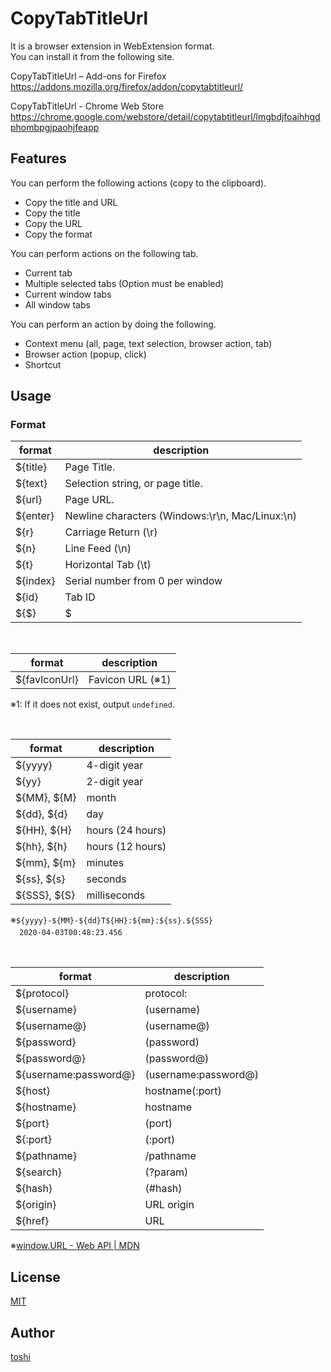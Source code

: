 ﻿CopyTabTitleUrl
===============

It is a browser extension in WebExtension format.  
You can install it from the following site.

CopyTabTitleUrl – Add-ons for Firefox  
https://addons.mozilla.org/firefox/addon/copytabtitleurl/

CopyTabTitleUrl - Chrome Web Store  
https://chrome.google.com/webstore/detail/copytabtitleurl/lmgbdjfoaihhgdphombpgjpaohjfeapp



## Features
You can perform the following actions (copy to the clipboard).
+ Copy the title and URL
+ Copy the title
+ Copy the URL
+ Copy the format

You can perform actions on the following tab.
+ Current tab
+ Multiple selected tabs (Option must be enabled)
+ Current window tabs
+ All window tabs

You can perform an action by doing the following.
+ Context menu (all, page, text selection, browser action, tab)
+ Browser action (popup, click)
+ Shortcut



## Usage
### Format
format    | description
---       | ---
${title}  | Page Title.
${text}   | Selection string, or page title.
${url}    | Page URL.
${enter}  | Newline characters (Windows:\r\n, Mac/Linux:\n)
${r}      | Carriage Return (\r)
${n}      | Line Feed (\n)
${t}      | Horizontal Tab (\t)
${index}  | Serial number from 0 per window
${id}     | Tab ID
${$}      | $

<br/>

format          | description
---             | ---
${favIconUrl}   | Favicon URL (※1)

※1: If it does not exist, output `undefined`.

<br/>

format          | description
---             | ---
${yyyy}         | 4-digit year
${yy}           | 2-digit year
${MM}, ${M}     | month
${dd}, ${d}     | day
${HH}, ${H}     | hours (24 hours)
${hh}, ${h}     | hours (12 hours)
${mm}, ${m}     | minutes
${ss}, ${s}     | seconds
${SSS}, ${S}    | milliseconds

※`${yyyy}-${MM}-${dd}T${HH}:${mm}:${ss}.${SSS}`  
　`2020-04-03T00:48:23.456`

<br/>

format          | description
---             | ---
${protocol}     | protocol:
${username}     | (username)
${username@}    | (username@)
${password}     | (password)
${password@}    | (password@)
${username:password@} | (username:password@)
${host}         | hostname(:port)
${hostname}     | hostname
${port}         | (port)
${:port}        | (:port)
${pathname}     | /pathname
${search}       | (?param)
${hash}         | (#hash)
${origin}       | URL origin
${href}         | URL

※[window.URL - Web API | MDN](https://developer.mozilla.org/docs/Web/API/URL)



## License
[MIT](https://github.com/k08045kk/CopyTabTitleUrl/blob/master/LICENSE)



## Author
[toshi](https://github.com/k08045kk)


